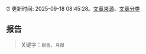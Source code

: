 :alarm_clock: 更新时间: 2025-09-18 08:45:28。[文章来源](/README.md)、[文章分类](/TAGS.md)

## 报告


> 关键字：`报告`、`月报`



